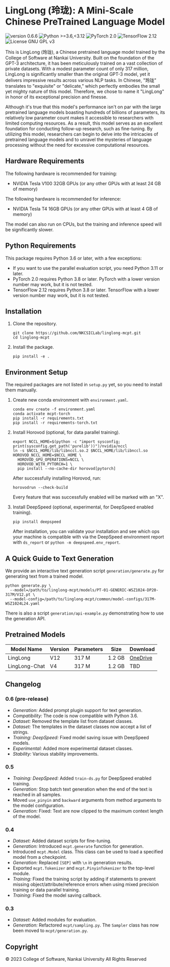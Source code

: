 # LingLong (玲珑): A Mini-Scale Chinese PreTrained Language Model

![version 0.6.6](https://img.shields.io/badge/version-0.6.6-blue)
![Python >=3.6,<3.12](https://img.shields.io/badge/Python->=3.6,<3.12-blue?logo=python&logoColor=white)
![PyTorch 2.0](https://img.shields.io/badge/PyTorch-2.0-EE4C2C?logo=pytorch&logoColor=white)
![TensorFlow 2.12](https://img.shields.io/badge/TensorFlow-2.12-FF6F00?logo=tensorflow&logoColor=white)
![License GNU GPL v3](https://img.shields.io/badge/License-GNU%20GPL%20v3-blue?logo=gnu&logoColor=white)

This is LingLong (玲珑), a Chinese pretrained language model trained by the College of Software at Nankai University.
Built on the foundation of the GPT-3 architecture, it has been meticulously trained on a vast collection of private datasets.
With a modest parameter count of only 317 million, LingLong is significantly smaller than the original GPT-3 model, yet it delivers impressive results across various NLP tasks.
In Chinese, "玲珑" translates to "exquisite" or "delicate," which perfectly embodies the small yet mighty nature of this model.
Therefore, we chose to name it "LingLong" in honor of its exceptional precision and finesse.

Although it's true that this model's performance isn't on par with the large pretrained language models boasting hundreds of billions of parameters, its relatively low parameter count makes it accessible to researchers with limited computing resources.
As a result, this model serves as an excellent foundation for conducting follow-up research, such as fine-tuning.
By utilizing this model, researchers can begin to delve into the intricacies of pretrained language models and to unravel the mysteries of language processing without the need for excessive computational resources.

## Hardware Requirements

The following hardware is recommended for training:

- NVIDIA Tesla V100 32GB GPUs (or any other GPUs with at least 24 GB of memory)

The following hardware is recommended for inference:

- NVIDIA Tesla T4 16GB GPUs (or any other GPUs with at least 4 GB of memory)

The model can also run on CPUs, but the training and inference speed will be significantly slower.

## Python Requirements

This package requires Python 3.6 or later, with a few exceptions:

- If you want to use the parallel evaluation script, you need Python 3.11 or later.
- PyTorch 2.0 requires Python 3.8 or later. PyTorch with a lower version number may work, but it is not tested.
- TensorFlow 2.12 requires Python 3.8 or later. TensorFlow with a lower version number may work, but it is not tested.

## Installation

1. Clone the repository.

    ```
    git clone https://github.com/NKCSICLab/linglong-mcpt.git
    cd linglong-mcpt
    ```

2. Install the package.

    ```
    pip install -e .
    ```

## Environment Setup

The required packages are not listed in `setup.py` yet, so you need to install them manually.

1. Create new conda environment with `environment.yaml`.

    ```
    conda env create -f environment.yaml
    conda activate mcpt-torch
    pip install -r requirements.txt
    pip install -r requirements-torch.txt
    ```

2. Install Horovod (optional, for data parallel training).

    ```
    export NCCL_HOME=$(python -c "import sysconfig; print(sysconfig.get_path('purelib'))")/nvidia/nccl
    ln -s $NCCL_HOME/lib/libnccl.so.2 $NCCL_HOME/lib/libnccl.so
    HOROVOD_NCCL_HOME=$NCCL_HOME \
      HOROVOD_GPU_OPERATIONS=NCCL \
      HOROVOD_WITH_PYTORCH=1 \
      pip install --no-cache-dir horovod[pytorch]
    ```
    After successfully installing Horovod, run:

    ```
    horovodrun --check-build
    ```

    Every feature that was successfully enabled will be marked with an "X".
   
3. Install DeepSpeed (optional, experimental, for DeepSpeed enabled training).

    ```
    pip install deepspeed
    ```
   
    After installation, you can validate your installation and see which ops your machine is compatible with via the DeepSpeed environment report with `ds_report` or `python -m deepspeed.env_report`.

## A Quick Guide to Text Generation

We provide an interactive text generation script `generation/generate.py` for generating text from a trained model.

```
python generate.py \
  --model=/path/to/linglong-mcpt/models/PT-01-GENERIC-WSZ1024-DP20-317M/V12.pt \
  --model-config=/path/to/linglong-mcpt/common/model-configs/317M-WSZ1024L24.yaml
```

There is also a script `generation/api-example.py` demonstrating how to use the generation API.

## Pretrained Models

| Model Name    | Version | Parameters | Size   | Download                                                                |
|---------------|---------|------------|--------|-------------------------------------------------------------------------|
| LingLong      | V12     | 317 M      | 1.2 GB | [OneDrive](https://1drv.ms/u/s!AszCaIeLPgHUj-wymU62HcCOduEZcg?e=bzyCzU) |
| LingLong-Chat | V4      | 317 M      | 1.2 GB | TBD                                                                     |     

## Changelog

### 0.6 (pre-release)

- *Generation:* Added prompt plugin support for text generation.
- *Compatibility:* The code is now compatible with Python 3.6.
- *Dataset:* Removed the template list from dataset classes.
- *Dataset:* The templates in the dataset classes now accept a list of strings.
- *Training:* *DeepSpeed:* Fixed model saving issue with DeepSpeed models.
- *Experimental:* Added more experimental dataset classes.
- *Stability:* Various stability improvements.

### 0.5

- *Training:* *DeepSpeed:* Added `train-ds.py` for DeepSpeed enabled training.
- *Generation:* Stop batch text generation when the end of the text is reached in all samples.
- Moved `use_pinyin` and `backward` arguments from method arguments to the model configuration.
- *Generation:* Fixed: Text are now clipped to the maximum context length of the model.

### 0.4

- *Dataset:* Added dataset scripts for fine-tuning.
- *Generation:* Introduced `mcpt.generate` function for generation.
- Introduced `mcpt.Model` class. This class can be used to load a specified model from a checkpoint.
- *Generation:* Replaced `[SEP]` with `\n` in generation results.
- Exported `mcpt.Tokenizer` and `mcpt.PinyinTokenizer` to the top-level module.
- *Training:* Fixed the training script by adding if statements to prevent missing object/attribute/reference errors when using mixed precision training or data parallel training.
- *Training:* Fixed the model saving callback.

### 0.3

- *Dataset:* Added modules for evaluation.
- *Generation:* Refactored `mcpt/sampling.py`. The `Sampler` class has now been moved to `mcpt/generation.py`.

## Copyright

© 2023 College of Software, Nankai University All Rights Reserved
